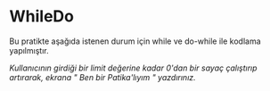 # WhileDo

Bu pratikte aşağıda istenen durum için while ve do-while ile kodlama yapılmıştır.

*Kullanıcının girdiği bir limit değerine kadar 0'dan bir sayaç çalıştırıp artırarak, ekrana " Ben bir Patika'lıyım " yazdırınız.*
